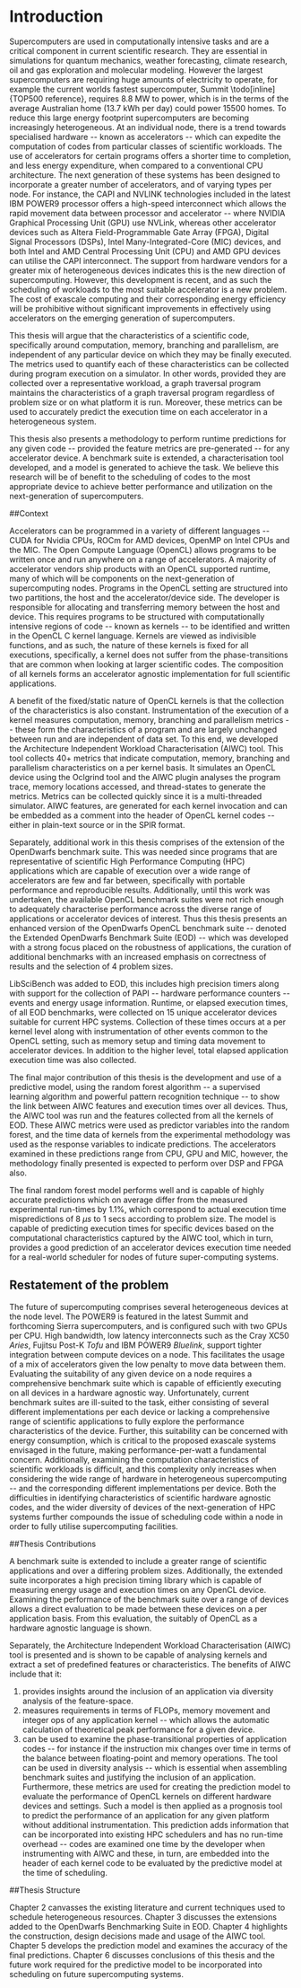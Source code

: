 # Introduction

<!-- 
For italic, add one * on either side of the text
For bold, add two * on either side of the text
For bold and italic, add _** on either side of the text
-->

<!-- Introduction to the Introduction -->

Supercomputers are used in computationally intensive tasks and are a critical component in current scientific research.
They are essential in simulations for quantum mechanics, weather forecasting, climate research, oil and gas exploration and molecular modeling.
However the largest supercomputers are requiring huge amounts of electricity to operate, for example the current worlds fastest supercomputer, Summit \todo[inline]{TOP500 reference}, requires 8.8 MW to power, which is in the terms of the average Australian home (13.7 kWh per day) could power 15500 homes.
To reduce this large energy footprint supercomputers are becoming increasingly heterogeneous.
At an individual node, there is a trend towards specialised hardware -- known as accelerators -- which can expedite the computation of codes from particular classes of scientific workloads.
The use of accelerators for certain programs offers a shorter time to completion, and less energy expenditure, when compared to a conventional CPU architecture.
The next generation of these systems has been designed to incorporate a greater number of accelerators, and of varying types per node.
For instance, the CAPI and NVLINK technologies included in the latest IBM POWER9 processor offers a high-speed interconnect which allows the rapid movement data between processor and accelerator --  where NVIDIA Graphical Processing Unit (GPU) use NVLink, whereas other accelerator devices such as Altera Field-Programmable Gate Array (FPGA), Digital Signal Processors (DSPs), Intel Many-Integrated-Core (MIC) devices, and both Intel and AMD Central Processing Unit (CPU) and AMD GPU devices can utilise the CAPI interconnect.
The support from hardware vendors for a greater mix of heterogeneous devices indicates this is the new direction of supercomputing.
However, this development is recent, and as such the scheduling of workloads to the most suitable accelerator is a new problem.
The cost of exascale computing and their corresponding energy efficiency will be prohibitive without significant improvements in effectively using accelerators on the emerging generation of supercomputers.


This thesis will argue that the characteristics of a scientific code, specifically around computation, memory, branching and parallelism, are independent of any particular device on which they may be finally executed.
The metrics used to quantify each of these characteristics can be collected during program execution on a simulator.
In other words, provided they are collected over a representative workload, a graph traversal program maintains the characteristics of a graph traversal program regardless of problem size or on what platform it is run.
Moreover, these metrics can be used to accurately predict the execution time on each accelerator in a heterogeneous system.


This thesis also presents a methodology to perform runtime predictions for any given code -- provided the feature metrics are pre-generated -- for any accelerator device.
A benchmark suite is extended, a characterisation tool developed, and a model is generated to achieve the task.
We believe this research will be of benefit to the scheduling of codes to the most appropriate device to achieve better performance and utilization on the next-generation of supercomputers.


<!-- Context -- a brief on how the proposed solution works -->

##Context

Accelerators can be programmed in a variety of different languages -- CUDA for Nvidia CPUs, ROCm for AMD devices, OpenMP on Intel CPUs and the MIC.
The Open Compute Language (OpenCL) allows programs to be written once and run anywhere on a range of accelerators.
A majority of accelerator vendors ship products with an OpenCL supported runtime, many of which will be components on the next-generation of supercomputing nodes.
Programs in the OpenCL setting are structured into two partitions, the host and the accelerator/device side.
The developer is responsible for allocating and transferring memory between the host and device.
This requires programs to be structured with computationally intensive regions of code -- known as kernels -- to be identified and written in the OpenCL C kernel language.
Kernels are viewed as indivisible functions, and as such, the nature of these kernels is fixed for all executions, specifically, a kernel does not suffer from the phase-transitions that are common when looking at larger scientific codes.
The composition of all kernels forms an accelerator agnostic implementation for full scientific applications.


A benefit of the fixed/static nature of OpenCL kernels is that the collection of the characteristics is also constant.
Instrumentation of the execution of a kernel measures computation, memory, branching and parallelism metrics -- these form the characteristics of a program and are largely unchanged between run and are independent of data set.
To this end, we developed the Architecture Independent Workload Characterisation (AIWC) tool.
This tool collects 40+ metrics that indicate computation, memory, branching and parallelism characteristics on a per kernel basis.
It simulates an OpenCL device using the Oclgrind tool and the AIWC plugin analyses the program trace, memory locations accessed, and thread-states to generate the metrics.
Metrics can be collected quickly since it is a multi-threaded simulator.
AIWC features, are generated for each kernel invocation and can be embedded as a comment into the header of OpenCL kernel codes -- either in plain-text source or in the SPIR format.


Separately, additional work in this thesis comprises of the extension of the OpenDwarfs benchmark suite.
This was needed since programs that are representative of scientific High Performance Computing (HPC) applications which are capable of execution over a wide range of accelerators are few and far between, specifically with portable performance and reproducible results.
Additionally, until this work was undertaken, the available OpenCL benchmark suites were not rich enough to adequately characterise performance across the diverse range of applications or accelerator devices of interest.
Thus this thesis presents an enhanced version of the OpenDwarfs OpenCL benchmark suite -- denoted the Extended OpenDwarfs Benchmark Suite (EOD) -- which was developed with a strong focus placed on the robustness of applications, the curation of additional benchmarks with an increased emphasis on correctness of results and the selection of 4 problem sizes.


LibSciBench was added to EOD, this includes high precision timers along with support for the collection of PAPI -- hardware performance counters -- events and energy usage information.
Runtime, or elapsed execution times, of all EOD benchmarks, were collected on 15 unique accelerator devices suitable for current HPC systems.
Collection of these times occurs at a per kernel level along with instrumentation of other events common to the OpenCL setting, such as memory setup and timing data movement to accelerator devices.
In addition to the higher level, total elapsed application execution time was also collected.

The final major contribution of this thesis is the development and use of a predictive model, using the random forest algorithm -- a supervised learning algorithm and powerful pattern recognition technique -- to show the link between AIWC features and execution times over all devices.
Thus, the AIWC tool was run and the features collected from all the kernels of EOD.
These AIWC metrics were used as predictor variables into the random forest, and the time data of kernels from the experimental methodology was used as the response variables to indicate predictions.
The accelerators examined in these predictions range from CPU, GPU and MIC, however, the methodology finally presented is expected to perform over DSP and FPGA also.


The final random forest model performs well and is capable of highly accurate predictions which on average differ from the measured experimental run-times by 1.1%, which correspond to actual execution time mispredictions of 8 $\mu s$ to 1 secs according to problem size.
The model is capable of predicting execution times for specific devices based on the computational characteristics captured by the AIWC tool, which in turn, provides a good prediction of an accelerator devices execution time needed for a real-world scheduler for nodes of future super-computing systems.

<!-- Restatement of the problem -->
<!-- Problems in heterogeneous supercomputing -->
## Restatement of the problem

The future of supercomputing comprises several heterogeneous devices at the node level.
The POWER9 is featured in the latest Summit and forthcoming Sierra supercomputers, and is configured such with two GPUs per CPU.
High bandwidth, low latency interconnects such as the Cray XC50 *Aries*, Fujitsu Post-K *Tofu* and IBM POWER9 *Bluelink*, support tighter integration between compute devices on a node.
This facilitates the usage of a mix of accelerators given the low penalty to move data between them.
Evaluating the suitability of any given device on a node requires a comprehensive benchmark suite which is capable of efficiently executing on all devices in a hardware agnostic way.
Unfortunately, current benchmark suites are ill-suited to the task, either consisting of several different implementations per each device or lacking a comprehensive range of scientific applications to fully explore the performance characteristics of the device.
Further, this suitability can be concerned with energy consumption, which is critical to the proposed exascale systems envisaged in the future, making performance-per-watt a fundamental concern.
Additionally, examining the computation characteristics of scientific workloads is difficult, and this complexity only increases when considering the wide range of hardware in heterogeneous supercomputing -- and the corresponding different implementations per device.
Both the difficulties in identifying characteristics of scientific hardware agnostic codes, and the wider diversity of devices of the next-generation of HPC systems further compounds the issue of scheduling code within a node in order to fully utilise supercomputing facilities.


<!-- Restatement of the response -->
##Thesis Contributions

A benchmark suite is extended to include a greater range of scientific applications and over a differing problem sizes.
Additionally, the extended suite incorporates a high precision timing library which is capable of measuring energy usage and execution times on any OpenCL device.
Examining the performance of the benchmark suite over a range of devices allows a direct evaluation to be made between these devices on a per application basis.
From this evaluation, the suitably of OpenCL as a hardware agnostic language is shown.


Separately, the Architecture Independent Workload Characterisation (AIWC) tool is presented and is shown to be capable of analysing kernels and extract a set of predefined features or characteristics.
The benefits of AIWC include that it:

1) provides insights around the inclusion of an application via diversity analysis of the feature-space.
2) measures requirements in terms of FLOPs, memory movement and integer ops of any application kernel -- which allows the automatic calculation of theoretical peak performance for a given device.
3) can be used to examine the phase-transitional properties of application codes -- for instance if the instruction mix changes over time in terms of the balance between floating-point and memory operations.
The tool can be used in diversity analysis -- which is essential when assembling benchmark suites and justifying the inclusion of an application.
Furthermore, these metrics are used for creating the prediction model to evaluate the performance of OpenCL kernels on different hardware devices and settings.
Such a model is then applied as a prognosis tool to predict the performance of an application for any given platform without additional instrumentation.
This prediction adds information that can be incorporated into existing HPC schedulers and has no run-time overhead -- codes are examined one time by the developer when instrumenting with AIWC and these, in turn, are embedded into the header of each kernel code to be evaluated by the predictive model at the time of scheduling.


<!-- Roadmap -->

##Thesis Structure

Chapter 2 canvasses the existing literature and current techniques used to schedule heterogeneous resources.
Chapter 3 discusses the extensions added to the OpenDwarfs Benchmarking Suite in EOD.
Chapter 4 highlights the construction, design decisions made and usage of the AIWC tool.
Chapter 5 develops the prediction model and examines the accuracy of the final predictions.
Chapter 6 discusses conclusions of this thesis and the future work required for the predictive model to be incorporated into scheduling on future supercomputing systems.

